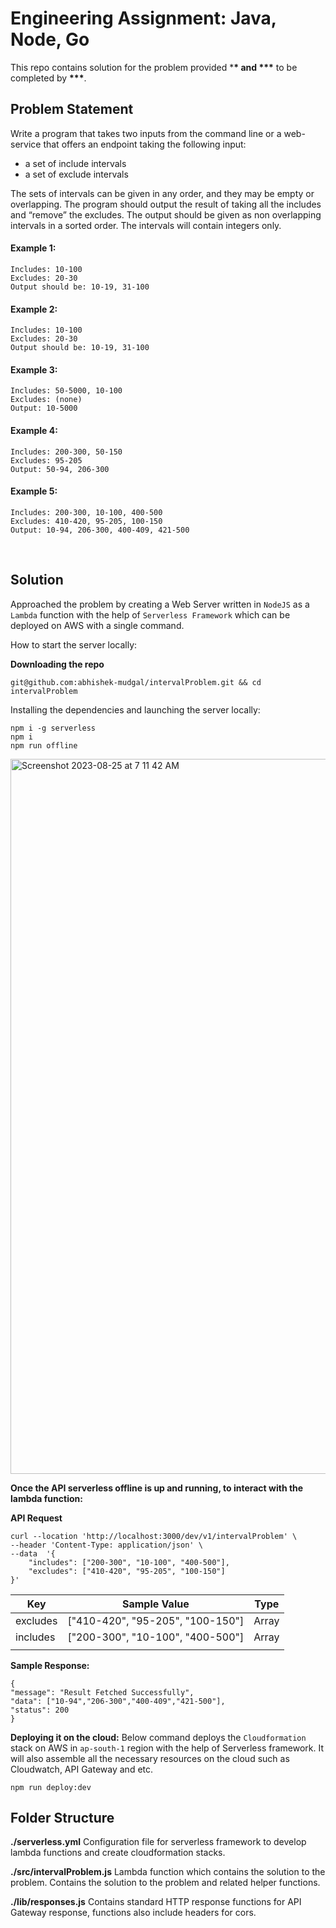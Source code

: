 # Engineering Assignment: Java, Node, Go

This repo contains solution for the problem provided \***\* and \*\*\*** to be completed by **\*\*\***.

## Problem Statement

Write a program that takes two inputs from the command line or a web-service that offers an endpoint taking the following input:

- a set of include intervals
- a set of exclude intervals

The sets of intervals can be given in any order, and they may be empty or overlapping. The program
should output the result of taking all the includes and “remove” the excludes. The output should be given
as non overlapping intervals in a sorted order. The intervals will contain integers only.

#### Example 1:

    Includes: 10-100
    Excludes: 20-30
    Output should be: 10-19, 31-100

#### Example 2:

    Includes: 10-100
    Excludes: 20-30
    Output should be: 10-19, 31-100

#### Example 3:

    Includes: 50-5000, 10-100
    Excludes: (none)
    Output: 10-5000

#### Example 4:

    Includes: 200-300, 50-150
    Excludes: 95-205
    Output: 50-94, 206-300

#### Example 5:

    Includes: 200-300, 10-100, 400-500
    Excludes: 410-420, 95-205, 100-150
    Output: 10-94, 206-300, 400-409, 421-500

<br>

## Solution

Approached the problem by creating a Web Server written in `NodeJS` as a `Lambda` function with the help of `Serverless Framework` which can be deployed on AWS with a single command.

How to start the server locally:

**Downloading the repo**

    git@github.com:abhishek-mudgal/intervalProblem.git && cd intervalProblem

Installing the dependencies and launching the server locally:

    npm i -g serverless
    npm i
    npm run offline

<img width="1144" alt="Screenshot 2023-08-25 at 7 11 42 AM" src="https://github.com/abhishek-mudgal/intervalProblem/assets/25780393/5ad01fdb-5b1d-4a57-9c6a-df6524ddb7f9">

**Once the API serverless offline is up and running, to interact with the lambda function:**

**API Request**

    curl --location 'http://localhost:3000/dev/v1/intervalProblem' \
    --header 'Content-Type: application/json' \
    --data  '{
        "includes": ["200-300", "10-100", "400-500"],
        "excludes": ["410-420", "95-205", "100-150"]
    }'

| Key      | Sample Value                     | Type  |
| -------- | -------------------------------- | ----- |
| excludes | ["410-420", "95-205", "100-150"] | Array |
| includes | ["200-300", "10-100", "400-500"] | Array |
|          |                                  |       |

**Sample Response:**

    {
    "message": "Result Fetched Successfully",
    "data": ["10-94","206-300","400-409","421-500"],
    "status": 200
    }

**Deploying it on the cloud:**
Below command deploys the `Cloudformation` stack on AWS in `ap-south-1` region with the help of Serverless framework. It will also assemble all the necessary resources on the cloud such as Cloudwatch, API Gateway and etc.

    npm run deploy:dev

## Folder Structure

  **./serverless.yml**
    Configuration file for serverless framework to develop lambda functions and create cloudformation stacks.

  **./src/intervalProblem.js**
    Lambda function which contains the solution to the problem. Contains the solution to the problem and related helper functions.

  **./lib/responses.js**
    Contains standard HTTP response functions for API Gateway response, functions also include headers for cors.
